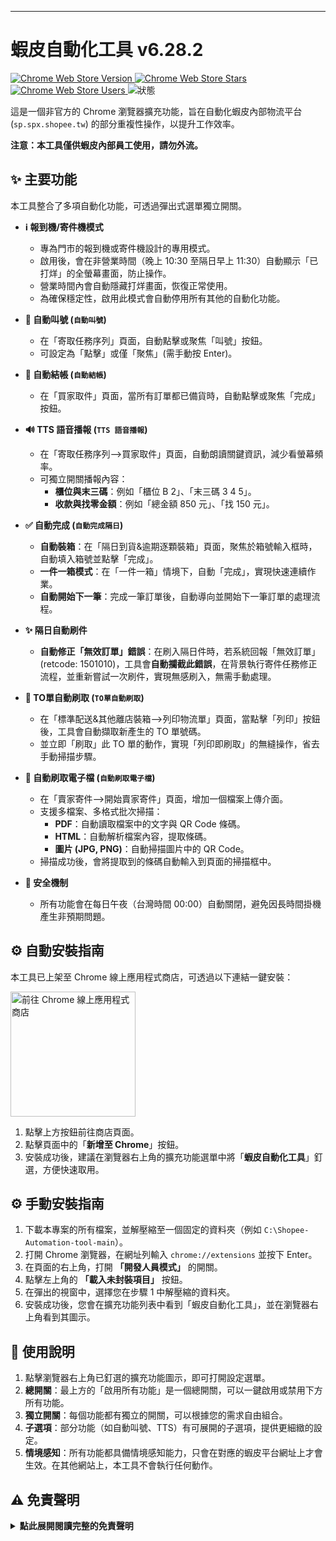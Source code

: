 
---
# 蝦皮自動化工具 v6.28.2

<p>
  <a href="https://chromewebstore.google.com/detail/gjlkkpgkdecjgcnekbgbcidokfcnciig">
    <img src="https://img.shields.io/chrome-web-store/v/gjlkkpgkdecjgcnekbgbcidokfcnciig.svg" alt="Chrome Web Store Version">
  </a>
  <a href="https://chromewebstore.google.com/detail/gjlkkpgkdecjgcnekbgbcidokfcnciig">
    <img src="https://img.shields.io/chrome-web-store/stars/gjlkkpgkdecjgcnekbgbcidokfcnciig.svg" alt="Chrome Web Store Stars">
  </a>
  <a href="https://chromewebstore.google.com/detail/gjlkkpgkdecjgcnekbgbcidokfcnciig">
    <img src="https://img.shields.io/chrome-web-store/users/gjlkkpgkdecjgcnekbgbcidokfcnciig.svg" alt="Chrome Web Store Users">
  </a>
  <img src="https://img.shields.io/badge/狀態-內部使用-green.svg" alt="狀態">
</p>

這是一個非官方的 Chrome 瀏覽器擴充功能，旨在自動化蝦皮內部物流平台 (`sp.spx.shopee.tw`) 的部分重複性操作，以提升工作效率。

**注意：本工具僅供蝦皮內部員工使用，請勿外流。**

## ✨ 主要功能

本工具整合了多項自動化功能，可透過彈出式選單獨立開關。

-   **ℹ️ 報到機/寄件機模式**
    -   專為門市的報到機或寄件機設計的專用模式。
    -   啟用後，會在非營業時間（晚上 10:30 至隔日早上 11:30）自動顯示「已打烊」的全螢幕畫面，防止操作。
    -   營業時間內會自動隱藏打烊畫面，恢復正常使用。
    -   為確保穩定性，啟用此模式會自動停用所有其他的自動化功能。

-   **🔀 自動叫號 (`自動叫號`)**
    -   在「寄取任務序列」頁面，自動點擊或聚焦「叫號」按鈕。
    -   可設定為「點擊」或僅「聚焦」(需手動按 Enter)。

-   **🛒 自動結帳 (`自動結帳`)**
    -   在「買家取件」頁面，當所有訂單都已備貨時，自動點擊或聚焦「完成」按鈕。

-   **🔊 TTS 語音播報 (`TTS 語音播報`)**
    -   在「寄取任務序列-->買家取件」頁面，自動朗讀關鍵資訊，減少看螢幕頻率。
    -   可獨立開關播報內容：
        -   **櫃位與末三碼**：例如「櫃位 B 2」、「末三碼 3 4 5」。
        -   **收款與找零金額**：例如「總金額 850 元」、「找 150 元」。

-   **✅ 自動完成 (`自動完成隔日`)**
    -   **自動裝箱**：在「隔日到貨&逾期逐顆裝箱」頁面，聚焦於箱號輸入框時，自動填入箱號並點擊「完成」。
    -   **一件一箱模式**：在「一件一箱」情境下，自動「完成」，實現快速連續作業。
    -   **自動開始下一筆**：完成一筆訂單後，自動導向並開始下一筆訂單的處理流程。

-   **✨ 隔日自動刷件**
    -   **自動修正「無效訂單」錯誤**：在刷入隔日件時，若系統回報「無效訂單」(retcode: 1501010)，工具會**自動攔截此錯誤**，在背景執行寄件任務修正流程，並重新嘗試一次刷件，實現無感刷入，無需手動處理。

-   **🧾 TO單自動刷取 (`TO單自動刷取`)**
    -   在「標準配送&其他離店裝箱-->列印物流單」頁面，當點擊「列印」按鈕後，工具會自動擷取新產生的 TO 單號碼。
    -   並立即「刷取」此 TO 單的動作，實現「列印即刷取」的無縫操作，省去手動掃描步驟。

-   **📄 自動刷取電子檔 (`自動刷取電子檔`)**
    -   在「賣家寄件-->開始賣家寄件」頁面，增加一個檔案上傳介面。
    -   支援多檔案、多格式批次掃描：
        -   **PDF**：自動讀取檔案中的文字與 QR Code 條碼。
        -   **HTML**：自動解析檔案內容，提取條碼。
        -   **圖片 (JPG, PNG)**：自動掃描圖片中的 QR Code。
    -   掃描成功後，會將提取到的條碼自動輸入到頁面的掃描框中。

-   **🌙 安全機制**
    -   所有功能會在每日午夜（台灣時間 00:00）自動關閉，避免因長時間掛機產生非預期問題。

## ⚙️ 自動安裝指南

本工具已上架至 Chrome 線上應用程式商店，可透過以下連結一鍵安裝：

<a href="https://chromewebstore.google.com/detail/gjlkkpgkdecjgcnekbgbcidokfcnciig" target="_blank">
  <img src="https://developer.chrome.com/static/docs/webstore/branding/image/HRs9MPufa1J1h5glNhut.png" alt="前往 Chrome 線上應用程式商店" width="200">
</a>

1.  點擊上方按鈕前往商店頁面。
2.  點擊頁面中的「**新增至 Chrome**」按鈕。
3.  安裝成功後，建議在瀏覽器右上角的擴充功能選單中將「**蝦皮自動化工具**」釘選，方便快速取用。

## ⚙️ 手動安裝指南

1.  下載本專案的所有檔案，並解壓縮至一個固定的資料夾（例如 `C:\Shopee-Automation-tool-main`）。
2.  打開 Chrome 瀏覽器，在網址列輸入 `chrome://extensions` 並按下 Enter。
3.  在頁面的右上角，打開 **「開發人員模式」** 的開關。
4.  點擊左上角的 **「載入未封裝項目」** 按鈕。
5.  在彈出的視窗中，選擇您在步驟 1 中解壓縮的資料夾。
6.  安裝成功後，您會在擴充功能列表中看到「蝦皮自動化工具」，並在瀏覽器右上角看到其圖示。

## 🚀 使用說明

1.  點擊瀏覽器右上角已釘選的擴充功能圖示，即可打開設定選單。
2.  **總開關**：最上方的「啟用所有功能」是一個總開關，可以一鍵啟用或禁用下方所有功能。
3.  **獨立開關**：每個功能都有獨立的開關，可以根據您的需求自由組合。
4.  **子選項**：部分功能（如自動叫號、TTS）有可展開的子選項，提供更細緻的設定。
5.  **情境感知**：所有功能都具備情境感知能力，只會在對應的蝦皮平台網址上才會生效。在其他網站上，本工具不會執行任何動作。

## ⚠️ 免責聲明

<details>
<summary><strong>點此展開閱讀完整的免責聲明</strong></summary>

### **蝦皮自動化工具 (v6.28.2) 免責聲明**

**重要提示：本工具僅限蝦皮 (Shopee) 內部員工基於提升工作效率之目的使用。安裝與使用本工具前，請務必詳細閱讀、理解並同意以下所有條款。**

1.  **按「原樣」提供，不作任何保證**
    本工具是為特定工作流程設計的輔助軟體，按「現狀」及「可用」的基礎提供。開發者不對其功能的完整性、準確性、穩定性、即時性或無錯誤運行提供任何明示或暗示的保證。

2.  **使用者須自行承擔全部責任**
    使用者需對透過本工具執行的所有自動化操作（包括但不限於：自動叫號、自動結帳、自動刷件、自動裝箱、TO單自動刷取等）的結果負全部責任。本工具僅為輔助性質，使用者仍有責任監督其操作過程並核對最終結果的正確性。

3.  **系統依賴與潛在風險**
    本工具的功能高度依賴於蝦皮內部平台 (`sp.spx.shopee.tw`) 的當前結構與應用程式介面 (API)。
    *   **攔截與修改行為**：本工具的部分核心功能（如「隔日自動刷件」、「TO單自動刷取」）會攔截並修改您瀏覽器與蝦皮伺服器之間的網路請求與回應，以實現自動化流程。
    *   **系統變更風險**：若蝦皮內部平台進行任何更新、改版或流程變更，可能導致本工具功能失效、產生非預期錯誤、或造成資料不一致。此類風險由使用者自行承擔。

4.  **數據與操作完整性**
    因系統變更、網路延遲、或工具本身的潛在缺陷，使用本工具可能引發操作失誤、數據錯誤等問題。對於因使用本工具而可能導致的任何直接或間接的營運損失、數據丟失或帳務問題，開發者概不負責。

5.  **非官方支援**
    本工具為非蝦皮官方發布的軟體，不受公司 IT 部門或任何官方團隊的技術支援。所有問題回報與維護皆由開發者在能力所及範圍內進行，不保證即時回應或修復。

6.  **遵守公司規範**
    使用者在使用本工具時，仍應嚴格遵守蝦皮所有的公司政策與內部作業規範。本工具旨在提升效率，不得用於任何違反公司規定的行為。

7.  **自動停用機制**
    本工具內建安全機制，將在每日午夜（台灣時間 00:00）自動禁用所有功能，以避免長時間掛機可能產生的未知問題。使用者需在次日手動重新啟用。

**一旦您點擊「新增至 Chrome」並啟用本擴充功能，即表示您已完整閱讀、充分理解並自願同意上述所有免責聲明條款，並願意自行承擔所有使用風險。**

</details>